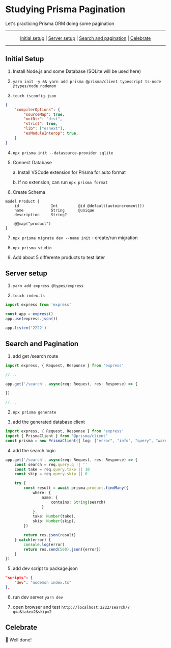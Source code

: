 # Studying Prisma Pagination

Let's practicing Prisma ORM doing some pagination

---

<p align="center">
<a href="#initial-setup">Initial setup</a> | 
<a href="#server-setup">Server setup</a> | 
<a href="#search-and-pagination">Search and pagination</a> | 
<a href="#celebrate">Celebrate</a>
</p>

---

## Initial Setup

1. Install Node.js and some Database (SQLite will be used here)

2. `yarn init -y && yarn add prisma @prisma/client typescript ts-node @types/node nodemon`

3. `touch tsconfig.json`
```json
{
    "compilerOptions": {
        "sourceMap": true, 
        "outDir": "dist",
        "strict": true,
        "lib": ["esnext"],
        "esModuleInterop": true,
    }
}
```

4. `npx prisma init --datasource-provider sqlite`

5. Connect Database 
    
    a. Install VSCode extension for Prisma for auto format

    b. If no extension, can run `npx prisma format`

6. Create Schema
```prisma
model Product {
    id              Int         @id @default(autoincrement())
    name            String      @unique
    description     String?

    @@map("product")
}
```

7. `npx prisma migrate dev --name init` - create/run migration

8. `npx prisma studio`

9. Add about 5 differente products to test later

## Server setup

1. `yarn add express @types/express`

2. `touch index.ts`
```ts
import express from 'express'

const app = express()
app.use(express.json())

app.listen('2222')
```

## Search and Pagination

1. add get /search route
```ts
import express, { Request, Response } from 'express'

//...

app.get('/search', async(req: Request, res: Response) => {

})

//...
```

2. `npx prisma generate`

3. add the generated database client
```ts
import express, { Request, Response } from 'express'
import { PrismaClient } from '@prisma/client'
const prisma = new PrismaClient({ log: ["error", "info", "query", "warn"]})
```

4. add the search logic
```ts
app.get('/search', async(req: Request, res: Response) => {
    const search = req.query.q || ''
    const take = req.query.take || 10
    const skip = req.query.skip || 0

    try {
        const result = await prisma.product.findMany({
            where: {
                name: {
                    contains: String(search)
                }
            },
            take: Number(take),
            skip: Number(skip),
        })

        return res.json(result)
    } catch(error) {
        console.log(error)
        return res.send(500).json({error})
    }
})
```

5. add dev script to package.json
```json
"scripts": {
    "dev": "nodemon index.ts"
},
```

6. run dev server `yarn dev`

7. open browser and test `http://localhost:2222/search/?q=a&take=2&skip=2`

## Celebrate 

🎉 Well done!
